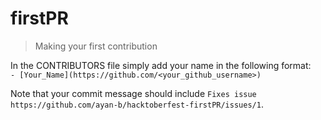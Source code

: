 # firstPR
> Making your first contribution

In the CONTRIBUTORS file simply add your name in the following format:  
`- [Your_Name](https://github.com/<your_github_username>)`

Note that your commit message should include `Fixes issue https://github.com/ayan-b/hacktoberfest-firstPR/issues/1`.
